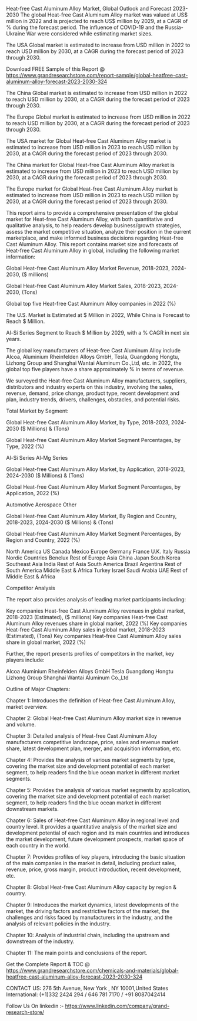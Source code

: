Heat-free Cast Aluminum Alloy Market, Global Outlook and Forecast 2023-2030
The global Heat-free Cast Aluminum Alloy market was valued at US$ million in 2022 and is projected to reach US$ million by 2029, at a CAGR of % during the forecast period. The influence of COVID-19 and the Russia-Ukraine War were considered while estimating market sizes.

The USA Global market is estimated to increase from USD million in 2022 to reach USD million by 2030, at a CAGR during the forecast period of 2023 through 2030.

Download FREE Sample of this Report @ https://www.grandresearchstore.com/report-sample/global-heatfree-cast-aluminum-alloy-forecast-2023-2030-324

The China Global market is estimated to increase from USD million in 2022 to reach USD million by 2030, at a CAGR during the forecast period of 2023 through 2030.

The Europe Global market is estimated to increase from USD million in 2022 to reach USD million by 2030, at a CAGR during the forecast period of 2023 through 2030.

The USA market for Global Heat-free Cast Aluminum Alloy market is estimated to increase from USD million in 2023 to reach USD million by 2030, at a CAGR during the forecast period of 2023 through 2030.

The China market for Global Heat-free Cast Aluminum Alloy market is estimated to increase from USD million in 2023 to reach USD million by 2030, at a CAGR during the forecast period of 2023 through 2030.

The Europe market for Global Heat-free Cast Aluminum Alloy market is estimated to increase from USD million in 2023 to reach USD million by 2030, at a CAGR during the forecast period of 2023 through 2030.

This report aims to provide a comprehensive presentation of the global market for Heat-free Cast Aluminum Alloy, with both quantitative and qualitative analysis, to help readers develop business/growth strategies, assess the market competitive situation, analyze their position in the current marketplace, and make informed business decisions regarding Heat-free Cast Aluminum Alloy. This report contains market size and forecasts of Heat-free Cast Aluminum Alloy in global, including the following market information:

Global Heat-free Cast Aluminum Alloy Market Revenue, 2018-2023, 2024-2030, ($ millions)

Global Heat-free Cast Aluminum Alloy Market Sales, 2018-2023, 2024-2030, (Tons)

Global top five Heat-free Cast Aluminum Alloy companies in 2022 (%)

The U.S. Market is Estimated at $ Million in 2022, While China is Forecast to Reach $ Million.

Al-Si Series Segment to Reach $ Million by 2029, with a % CAGR in next six years.

The global key manufacturers of Heat-free Cast Aluminum Alloy include Alcoa, Aluminium Rheinfelden Alloys GmbH, Tesla, Guangdong Hongtu, Lizhong Group and Shanghai Wantai Aluminum Co.,Ltd, etc. in 2022, the global top five players have a share approximately % in terms of revenue.

We surveyed the Heat-free Cast Aluminum Alloy manufacturers, suppliers, distributors and industry experts on this industry, involving the sales, revenue, demand, price change, product type, recent development and plan, industry trends, drivers, challenges, obstacles, and potential risks.

Total Market by Segment:

Global Heat-free Cast Aluminum Alloy Market, by Type, 2018-2023, 2024-2030 ($ Millions) & (Tons)

Global Heat-free Cast Aluminum Alloy Market Segment Percentages, by Type, 2022 (%)

Al-Si Series
Al-Mg Series

Global Heat-free Cast Aluminum Alloy Market, by Application, 2018-2023, 2024-2030 ($ Millions) & (Tons)

Global Heat-free Cast Aluminum Alloy Market Segment Percentages, by Application, 2022 (%)

Automotive
Aerospace
Other

Global Heat-free Cast Aluminum Alloy Market, By Region and Country, 2018-2023, 2024-2030 ($ Millions) & (Tons)

Global Heat-free Cast Aluminum Alloy Market Segment Percentages, By Region and Country, 2022 (%)

North America
US
Canada
Mexico
Europe
Germany
France
U.K.
Italy
Russia
Nordic Countries
Benelux
Rest of Europe
Asia
China
Japan
South Korea
Southeast Asia
India
Rest of Asia
South America
Brazil
Argentina
Rest of South America
Middle East & Africa
Turkey
Israel
Saudi Arabia
UAE
Rest of Middle East & Africa

Competitor Analysis

The report also provides analysis of leading market participants including:

Key companies Heat-free Cast Aluminum Alloy revenues in global market, 2018-2023 (Estimated), ($ millions)
Key companies Heat-free Cast Aluminum Alloy revenues share in global market, 2022 (%)
Key companies Heat-free Cast Aluminum Alloy sales in global market, 2018-2023 (Estimated), (Tons)
Key companies Heat-free Cast Aluminum Alloy sales share in global market, 2022 (%)

Further, the report presents profiles of competitors in the market, key players include:

Alcoa
Aluminium Rheinfelden Alloys GmbH
Tesla
Guangdong Hongtu
Lizhong Group
Shanghai Wantai Aluminum Co.,Ltd

Outline of Major Chapters:

Chapter 1: Introduces the definition of Heat-free Cast Aluminum Alloy, market overview.

Chapter 2: Global Heat-free Cast Aluminum Alloy market size in revenue and volume.

Chapter 3: Detailed analysis of Heat-free Cast Aluminum Alloy manufacturers competitive landscape, price, sales and revenue market share, latest development plan, merger, and acquisition information, etc.

Chapter 4: Provides the analysis of various market segments by type, covering the market size and development potential of each market segment, to help readers find the blue ocean market in different market segments.

Chapter 5: Provides the analysis of various market segments by application, covering the market size and development potential of each market segment, to help readers find the blue ocean market in different downstream markets.

Chapter 6: Sales of Heat-free Cast Aluminum Alloy in regional level and country level. It provides a quantitative analysis of the market size and development potential of each region and its main countries and introduces the market development, future development prospects, market space of each country in the world.

Chapter 7: Provides profiles of key players, introducing the basic situation of the main companies in the market in detail, including product sales, revenue, price, gross margin, product introduction, recent development, etc.

Chapter 8: Global Heat-free Cast Aluminum Alloy capacity by region & country.

Chapter 9: Introduces the market dynamics, latest developments of the market, the driving factors and restrictive factors of the market, the challenges and risks faced by manufacturers in the industry, and the analysis of relevant policies in the industry.

Chapter 10: Analysis of industrial chain, including the upstream and downstream of the industry.

Chapter 11: The main points and conclusions of the report.

Get the Complete Report & TOC @ https://www.grandresearchstore.com/chemicals-and-materials/global-heatfree-cast-aluminum-alloy-forecast-2023-2030-324

CONTACT US:
276 5th Avenue, New York , NY 10001,United States
International: (+1)332 2424 294 / 646 781 7170 / +91 8087042414

Follow Us On linkedin :- https://www.linkedin.com/company/grand-research-store/
